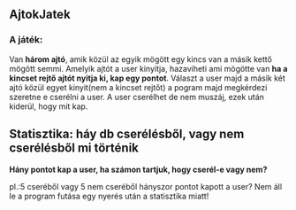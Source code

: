 ## AjtokJatek
### A játék:
Van **három ajtó**, amik közül az egyik mögött egy kincs van a másik kettő mögött semmi.
Amelyik ajtót a user kinyitja, hazaviheti ami mögötte van **ha a kincset rejtő ajtót nyitja ki, kap egy pontot**.
Választ a user majd a másik két ajtó közül egyet kinyit(nem a kincset rejtőt) a pogram majd megkérdezi szeretne e cserélni a user.
A user cserélhet de nem muszáj, ezek után kiderül, hogy mit kap.

## Statisztika: háy db cserélésből, vagy nem cserélésből mi történik
**Hány pontot kap a user, ha számon tartjuk, hogy cserél-e vagy nem?**

  pl.:5 cseréből vagy 5 nem cseréből hányszor pontot kapott a user?
  Nem áll le a program futása egy nyerés után a statisztika miatt!


